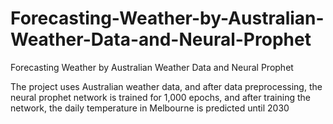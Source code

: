 # Forecasting-Weather-by-Australian-Weather-Data-and-Neural-Prophet
Forecasting Weather by Australian Weather Data and Neural Prophet


The project uses Australian weather data, and after data preprocessing, the neural prophet network is trained for 1,000 epochs, and after training the network, the daily temperature in Melbourne is predicted until 2030
